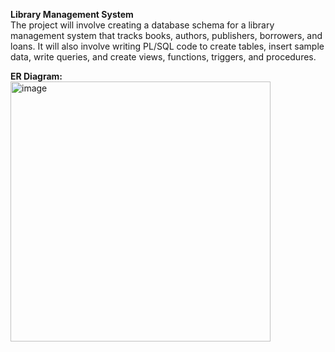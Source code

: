 **Library Management System**<br>
The project will involve creating a database schema for a library management system 
that tracks books, authors, publishers, borrowers, and loans. It will also involve writing 
PL/SQL code to create tables, insert sample data, write queries, and create views, 
functions, triggers, and procedures.

**ER Diagram:**<br>
                 <img width="416" alt="image" src="https://github.com/user-attachments/assets/0f808145-2e32-4fe9-8073-2e48f56f9351" />
